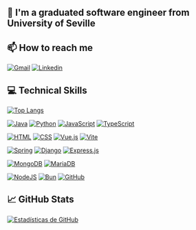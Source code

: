 ## 👋 I'm a graduated software engineer from University of Seville

## 📫 How to reach me

[![Gmail](https://img.shields.io/badge/-Gmail-red?&logo=Gmail&logoColor=white)](mailto:mariamarquezsoldan@gmail.com)
[![Linkedin](https://img.shields.io/badge/-LinkedIn-blue?&logo=Linkedin&logoColor=white)](https://www.linkedin.com/in/mar%C3%ADa-m%C3%A1rquez-sold%C3%A1n-82998131a/)

## 💻 Technical Skills

[![Top Langs](https://github-readme-stats-xi-bay.vercel.app/api/top-langs/?username=marmarsol4&theme=dracula&layout=donut)](https://github.com/anuraghazra/github-readme-stats)

[![Java](https://img.shields.io/badge/Java-%23ED8B00.svg?logo=openjdk&logoColor=white)](#)
[![Python](https://img.shields.io/badge/Python-3776AB?logo=python&logoColor=fff)](#)
[![JavaScript](https://img.shields.io/badge/JavaScript-F7DF1E?logo=javascript&logoColor=000)](#)
[![TypeScript](https://img.shields.io/badge/TypeScript-3178C6?logo=typescript&logoColor=fff)](#)

[![HTML](https://img.shields.io/badge/HTML-%23E34F26.svg?logo=html5&logoColor=white)](#)
[![CSS](https://img.shields.io/badge/CSS-1572B6?logo=css3&logoColor=fff)](#)
[![Vue.js](https://img.shields.io/badge/Vue.js-4FC08D?logo=vuedotjs&logoColor=fff)](#)
[![Vite](https://img.shields.io/badge/Vite-646CFF?logo=vite&logoColor=fff)](#)

[![Spring](https://img.shields.io/badge/Spring-6DB33F?logo=spring&logoColor=fff)](#)
[![Django](https://img.shields.io/badge/Django-%23092E20.svg?logo=django&logoColor=white)](#)
[![Express.js](https://img.shields.io/badge/Express.js-%23404d59.svg?logo=express&logoColor=%2361DAFB)](#)

[![MongoDB](https://img.shields.io/badge/MongoDB-%234ea94b.svg?logo=mongodb&logoColor=white)](#)
[![MariaDB](https://img.shields.io/badge/MariaDB-003545?logo=mariadb&logoColor=white)](#)

[![NodeJS](https://img.shields.io/badge/Node.js-6DA55F?logo=node.js&logoColor=white)](#)
[![Bun](https://img.shields.io/badge/Bun-000?logo=bun&logoColor=fff)](#)
[![GitHub](https://img.shields.io/badge/GitHub-%23121011.svg?logo=github&logoColor=white)](#)

## 📈 GitHub Stats

[![Estadísticas de GitHub](https://github-readme-stats-xi-bay.vercel.app/api?username=marmarsol4&show_icons=true&theme=dracula)](https://github.com/anuraghazra/github-readme-stats)
